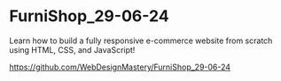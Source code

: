 # FurniShop_29-06-24
Learn how to build a fully responsive e-commerce website from scratch using HTML, CSS, and JavaScript!


https://github.com/WebDesignMastery/FurniShop_29-06-24